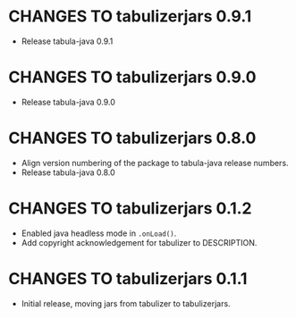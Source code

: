 # CHANGES TO tabulizerjars 0.9.1

* Release tabula-java 0.9.1

# CHANGES TO tabulizerjars 0.9.0

* Release tabula-java 0.9.0

# CHANGES TO tabulizerjars 0.8.0

* Align version numbering of the package to tabula-java release numbers.
* Release tabula-java 0.8.0

# CHANGES TO tabulizerjars 0.1.2

* Enabled java headless mode in `.onLoad()`.
* Add copyright acknowledgement for tabulizer to DESCRIPTION.

# CHANGES TO tabulizerjars 0.1.1

* Initial release, moving jars from tabulizer to tabulizerjars.
